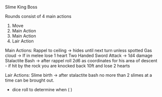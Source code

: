 Slime King Boss

Rounds consist of 4 main actions
1) Move
2) Main Action
3) Main Action
4) Lair Action

Main Actions:
Rappel to ceiling -> hides until next turn unless spotted
Gas cloud -> If in melee lose 1 heart
Two Handed Sword Attack -> 1d4 damage
Stalactite Bash -> after rappel roll 2d6 as coordinates for his area of descent
	- if hit by the rock you are knocked back 10ft and lose 2 hearts

Lair Actions:
Slime birth -> after stalactite bash no more than 2 slimes at a time can be brought out.
- dice roll to determine when ( )


